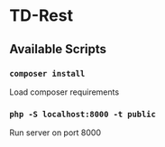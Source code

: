 # TD-Rest

## Available Scripts

### `composer install`
Load composer requirements

### `php -S localhost:8000 -t public`
Run server on port 8000

